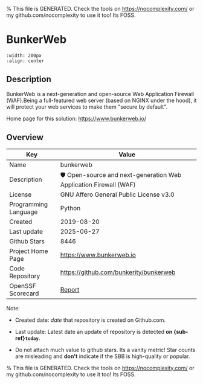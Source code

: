 
% This file is GENERATED. Check the tools on https://nocomplexity.com/ or my github.com/nocomplexity to use it too! Its FOSS. 

# BunkerWeb


```{image} https://raw.githubusercontent.com/bunkerity/bunkerweb/v1.6.0/misc/logo.png 
:width: 200px 
:align: center 
```

## Description 

BunkerWeb is a next-generation and open-source Web Application Firewall (WAF).Being a full-featured web server (based on NGINX under the hood), it will protect your web services to make them "secure by default". 

Home page for this solution: https://www.bunkerweb.io/ 

## Overview 

| Key | Value |
| --- | --- |
| Name | bunkerweb |
| Description | 🛡️ Open-source and next-generation Web Application Firewall (WAF) |
| License | GNU Affero General Public License v3.0 |
| Programming Language | Python |
| Created | 2019-08-20 |
| Last update | 2025-06-27 |
| Github Stars | 8446 |
| Project Home Page | https://www.bunkerweb.io |
| Code Repository | https://github.com/bunkerity/bunkerweb |
| OpenSSF Scorecard | [Report](https://securityscorecards.dev/viewer/?uri=github.com/bunkerity/bunkerweb) |

Note:
 - Created date: *date* that repository is created on Github.com. 

- Last update: Latest date an update of repository is detected **on {sub-ref}`today`**. 

- Do not attach much value to github stars. Its a vanity metric! Star counts are misleading and 
**don't** indicate if the SBB is high-quality or popular.

% This file is GENERATED. Check the tools on https://nocomplexity.com/ or my github.com/nocomplexity to use it too! Its FOSS. 

